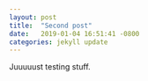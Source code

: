 ```yaml
---
layout: post
title:  "Second post"
date:   2019-01-04 16:51:41 -0800
categories: jekyll update
---
```


Juuuuust testing stuff.